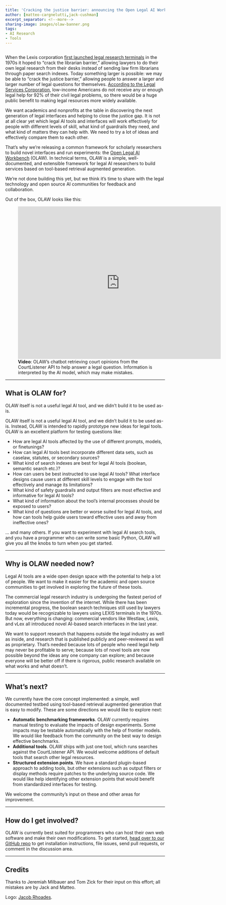 ```yaml
---
title: 'Cracking the justice barrier: announcing the Open Legal AI Workbench'
author: [matteo-cargnelutti,jack-cushman]
excerpt_separator: <!--more-->
sharing-image: images/olaw-banner.png
tags:
- AI Research
- Tools
---
```


<img src="https://lil-blog-media.s3.amazonaws.com/olaw-banner.png" alt=""/>

When the Lexis corporation [first launched legal research terminals](https://en.wikipedia.org/wiki/LexisNexis#History) in the 1970s it hoped to “crack the librarian barrier,” allowing lawyers to do their own legal research from their desks instead of sending law firm librarians through paper search indexes. Today something larger is possible: we may be able to “crack the justice barrier,” allowing people to answer a larger and larger number of legal questions for themselves. [According to the Legal Services Corporation](https://justicegap.lsc.gov/), low-income Americans do not receive any or enough legal help for 92% of their civil legal problems, so there would be a huge public benefit to making legal resources more widely available.

We want academics and nonprofits at the table in discovering the next generation of legal interfaces and helping to close the justice gap. It is not at all clear yet which legal AI tools and interfaces will work effectively for people with different levels of skill, what kind of guardrails they need, and what kind of matters they can help with. We need to try a lot of ideas and effectively compare them to each other.

That’s why we’re releasing a common framework for scholarly researchers to build novel interfaces and run experiments: the [Open Legal AI Workbench](https://github.com/harvard-lil/olaw) (OLAW). In technical terms, OLAW is a simple, well-documented, and extensible framework for legal AI researchers to build services based on tool-based retrieval augmented generation.

We’re not done building this yet, but we think it’s time to share with the legal technology and open source AI communities for feedback and collaboration. 

Out of the box, OLAW looks like this:

<figure>
    <div class="embed-container">
        <iframe src="https://player.vimeo.com/video/919686775"
                width="640"
                height="480"
                frameborder="0"
                webkitallowfullscreen
                mozallowfullscreen
                allowfullscreen>
        </iframe>
    </div>
    <figcaption><strong>Video</strong>: OLAW’s chatbot retrieving court opinions from the CourtListener API to help answer a legal question. Information is interpreted by the AI model, which may make mistakes.</figcaption>
</figure>

---

## What is OLAW for?

OLAW itself is not a useful legal AI tool, and we didn’t build it to be used as-is.

OLAW itself is not a useful legal AI tool, and we didn’t build it to be used as-is. Instead, OLAW is intended to rapidly prototype new ideas for legal tools. OLAW is an excellent platform for testing questions like:

- How are legal AI tools affected by the use of different prompts, models, or finetunings?
- How can legal AI tools best incorporate different data sets, such as caselaw, statutes, or secondary sources?
- What kind of search indexes are best for legal AI tools (boolean, semantic search etc.)?
- How can users be best instructed to use legal AI tools? What interface designs cause users at different skill levels to engage with the tool effectively and manage its limitations?
- What kind of safety guardrails and output filters are most effective and informative for legal AI tools?
- What kind of information about the tool’s internal processes should be exposed to users?
- What kind of questions are better or worse suited for legal AI tools, and how can tools help guide users toward effective uses and away from ineffective ones?

… and many others. If you want to experiment with legal AI search tools, and you have a programmer who can write some basic Python, OLAW will give you all the knobs to turn when you get started.

---

## Why is OLAW needed now?

Legal AI tools are a wide open design space with the potential to help a lot of people. We want to make it easier for the academic and open source communities to get involved in exploring the future of these tools.

The commercial legal research industry is undergoing the fastest period of exploration since the invention of the internet. While there has been incremental progress, the boolean search techniques still used by lawyers today would be recognizable to lawyers using LEXIS terminals in the 1970s. But now, everything is changing: commercial vendors like Westlaw, Lexis, and vLex all introduced novel AI-based search interfaces in the last year.

We want to support research that happens outside the legal industry as well as inside, and research that is published publicly and peer-reviewed as well as proprietary. That’s needed because lots of people who need legal help may never be profitable to serve; because lots of novel tools are now possible beyond the ideas any one company can explore; and because everyone will be better off if there is rigorous, public research available on what works and what doesn’t.

---

## What’s next?

We currently have the core concept implemented: a simple, well documented testbed using tool-based retrieval augmented generation that is easy to modify. These are some directions we would like to explore next:

- **Automatic benchmarking frameworks**. OLAW currently requires manual testing to evaluate the impacts of design experiments. Some impacts may be testable automatically with the help of frontier models. We would like feedback from the community on the best way to design effective benchmarks.
- **Additional tools**. OLAW ships with just one tool, which runs searches against the CourtListener API. We would welcome additions of default tools that search other legal resources.
- **Structured extension points**. We have a standard plugin-based approach to adding tools, but other extensions such as output filters or display methods require patches to the underlying source code. We would like help identifying other extension points that would benefit from standardized interfaces for testing.

We welcome the community’s input on these and other areas for improvement.

---

## How do I get involved?

OLAW is currently best suited for programmers who can host their own web software and make their own modifications. To get started, [head over to our GitHub repo](https://github.com/harvard-lil/olaw) to get installation instructions, file issues, send pull requests, or comment in the discussion area.

---

## Credits

Thanks to Jeremiah Milbauer and Tom Zick for their input on this effort; all mistakes are by Jack and Matteo. 

Logo: <a href="/about/#jacob-rhoades">Jacob Rhoades</a>.
